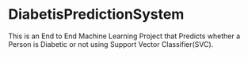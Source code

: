 # DiabetisPredictionSystem
This is an End to End Machine Learning Project that Predicts whether a Person is Diabetic or not using Support Vector Classifier(SVC).
